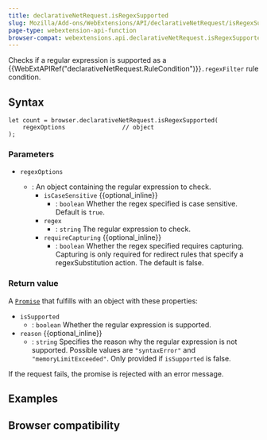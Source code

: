 ```yaml
---
title: declarativeNetRequest.isRegexSupported
slug: Mozilla/Add-ons/WebExtensions/API/declarativeNetRequest/isRegexSupported
page-type: webextension-api-function
browser-compat: webextensions.api.declarativeNetRequest.isRegexSupported
---
```




Checks if a regular expression is supported as a {{WebExtAPIRef("declarativeNetRequest.RuleCondition")}}`.regexFilter` rule condition.

## Syntax

```js-nolint
let count = browser.declarativeNetRequest.isRegexSupported(
    regexOptions                // object
);
```

### Parameters

- `regexOptions`

  - : An object containing the regular expression to check.
    - `isCaseSensitive` {{optional_inline}}
      - : `boolean` Whether the regex specified is case sensitive. Default is `true`.
    - `regex`
      - : `string` The regular expression to check.
    - `requireCapturing` {{optional_inline}}
      - : `boolean` Whether the regex specified requires capturing. Capturing is only required for redirect rules that specify a regexSubstitution action. The default is false.

### Return value

A [`Promise`](/Web/JavaScript/Reference/Global_Objects/Promise) that fulfills with an object with these properties:

- `isSupported`
  - : `boolean` Whether the regular expression is supported.
- `reason` {{optional_inline}}
  - : `string` Specifies the reason why the regular expression is not supported. Possible values are `"syntaxError"` and `"memoryLimitExceeded"`. Only provided if `isSupported` is false.

If the request fails, the promise is rejected with an error message.

## Examples



## Browser compatibility



<!--
// Copyright 2015 The Chromium Authors. All rights reserved.
//
// Redistribution and use in source and binary forms, with or without
// modification, are permitted provided that the following conditions are
// met:
//
//    * Redistributions of source code must retain the above copyright
// notice, this list of conditions and the following disclaimer.
//    * Redistributions in binary form must reproduce the above
// copyright notice, this list of conditions and the following disclaimer
// in the documentation and/or other materials provided with the
// distribution.
//    * Neither the name of Google Inc. nor the names of its
// contributors may be used to endorse or promote products derived from
// this software without specific prior written permission.
//
// THIS SOFTWARE IS PROVIDED BY THE COPYRIGHT HOLDERS AND CONTRIBUTORS
// "AS IS" AND ANY EXPRESS OR IMPLIED WARRANTIES, INCLUDING, BUT NOT
// LIMITED TO, THE IMPLIED WARRANTIES OF MERCHANTABILITY AND FITNESS FOR
// A PARTICULAR PURPOSE ARE DISCLAIMED. IN NO EVENT SHALL THE COPYRIGHT
// OWNER OR CONTRIBUTORS BE LIABLE FOR ANY DIRECT, INDIRECT, INCIDENTAL,
// SPECIAL, EXEMPLARY, OR CONSEQUENTIAL DAMAGES (INCLUDING, BUT NOT
// LIMITED TO, PROCUREMENT OF SUBSTITUTE GOODS OR SERVICES; LOSS OF USE,
// DATA, OR PROFITS; OR BUSINESS INTERRUPTION) HOWEVER CAUSED AND ON ANY
// THEORY OF LIABILITY, WHETHER IN CONTRACT, STRICT LIABILITY, OR TORT
// (INCLUDING NEGLIGENCE OR OTHERWISE) ARISING IN ANY WAY OUT OF THE USE
// OF THIS SOFTWARE, EVEN IF ADVISED OF THE POSSIBILITY OF SUCH DAMAGE.
-->
